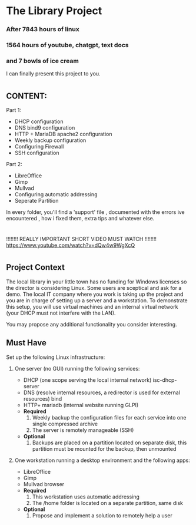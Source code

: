 
#

#
#                          The Library Project 

### After 7843 hours of linux 
### 1564 hours of youtube, chatgpt, text docs
### and 7 bowls of ice cream

I can finally present this project to you. 


#
## CONTENT: 

Part 1:
  - DHCP configuration
  - DNS bind9 configuration
  - HTTP + MariaDB apache2 configuration
  - Weekly backup configuration
  - Configuring Firewall
  - SSH configuration

Part 2: 
  - LibreOffice
  - Gimp
  - Mullvad
  - Configuring automatic addressing
  - Seperate Partition


In every folder, you'll find a 'support' file , documented with the errors ive encountered , how i fixed them, extra tips and whatever else. 

#
#

!!!!!!!! REALLY IMPORTANT SHORT VIDEO MUST WATCH !!!!!!!!
https://www.youtube.com/watch?v=dQw4w9WgXcQ





#
#
#

## Project Context

The local library in your little town has no funding for Windows licenses so the director is considering Linux. Some users are sceptical and ask for a demo. The local IT company where you work is taking up the project and you are in charge of setting up a server and a workstation.
To demonstrate this setup, you will use virtual machines and an internal virtual network (your DHCP must not interfere with the LAN).

You may propose any additional functionality you consider interesting.

## Must Have

Set up the following Linux infrastructure:

1. One server (no GUI) running the following services:
    - DHCP (one scope serving the local internal network)  isc-dhcp-server
    - DNS (resolve internal resources, a redirector is used for external resources) bind
    - HTTP+ mariadb (internal website running GLPI)
    - **Required**
        1. Weekly backup the configuration files for each service into one single compressed archive
        2. The server is remotely manageable (SSH)
    - **Optional**
        1. Backups are placed on a partition located on  separate disk, this partition must be mounted for the backup, then unmounted

2. One workstation running a desktop environment and the following apps:
    - LibreOffice
    - Gimp
    - Mullvad browser
    - **Required** 
        1. This workstation uses automatic addressing
        2. The /home folder is located on a separate partition, same disk 
    - **Optional**
        1. Propose and implement a solution to remotely help a user
